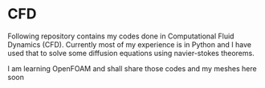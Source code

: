 # CFD

Following repository contains my codes done in Computational Fluid Dynamics (CFD). 
Currently most of my experience is in Python and I have used that to solve some diffusion equations using navier-stokes theorems.

I am learning OpenFOAM and shall share those codes and my meshes here soon
